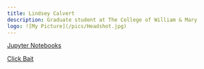 ```yaml
---
title: Lindsey Calvert
description: Graduate student at The College of William & Mary
logo: ![My Picture](/pics/Headshot.jpg)
---
```

[Jupyter Notebooks](/HelloWorld)




[Click Bait](another-page.md)
